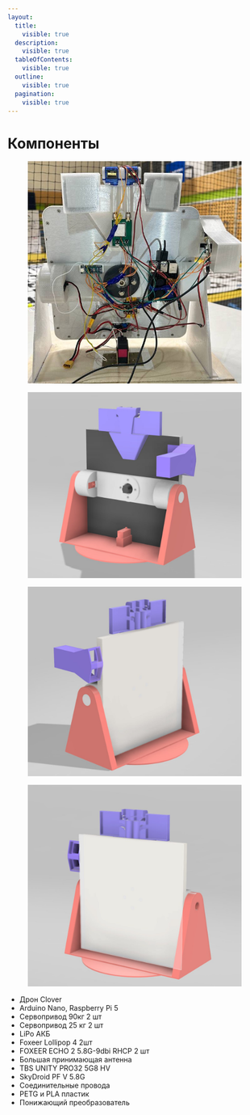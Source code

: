 ```yaml
---
layout:
  title:
    visible: true
  description:
    visible: true
  tableOfContents:
    visible: true
  outline:
    visible: true
  pagination:
    visible: true
---
```


# Компоненты

<figure><img src="../.gitbook/assets/photo_2024-09-26_18-43-55.jpg" alt=""><figcaption></figcaption></figure>

<div>

<figure><img src="../.gitbook/assets/photo_2024-09-26_20-59-23.jpg" alt=""><figcaption></figcaption></figure>

 

<figure><img src="../.gitbook/assets/photo_2024-09-26_20-59-19.jpg" alt=""><figcaption></figcaption></figure>

 

<figure><img src="../.gitbook/assets/photo_2024-09-26_20-59-14.jpg" alt=""><figcaption></figcaption></figure>

</div>

* Дрон Clover
* Arduino Nano, Raspberry Pi 5
* Сервопривод 90кг  2 шт
* Сервопривод 25 кг  2 шт
* LiPo АКБ
* Foxeer Lollipop 4 2шт
* FOXEER ECHO 2 5.8G-9dbi RHCP 2 шт
* Большая принимающая антенна
* TBS UNITY PRO32 5G8 HV
* SkyDroid PF V 5.8G
* Соединительные провода
* PETG и PLA пластик
* Понижающий преобразователь
